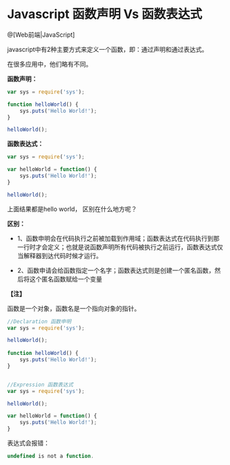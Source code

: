 Javascript 函数声明 Vs 函数表达式
==================
@[Web前端|JavaScript]

javascript中有2种主要方式来定义一个函数，即：通过声明和通过表达式。

在很多应用中，他们略有不同。

**函数声明：**
```javascript
var sys = require('sys');

function helloWorld() {
    sys.puts('Hello World!');
}

helloWorld();
```

**函数表达式：**
```javascript
var sys = require('sys');

var helloWorld = function() {
    sys.puts('Hello World!');
}

helloWorld();
```

上面结果都是hello world，
区别在什么地方呢？

**区别：**

- 1、函数申明会在代码执行之前被加载到作用域；函数表达式在代码执行到那一行时才会定义；也就是说函数声明所有代码被执行之前运行，函数表达式仅当解释器到达代码时候才运行。

- 2、函数申请会给函数指定一个名字；函数表达式则是创建一个匿名函数，然后将这个匿名函数赋给一个变量

**【注】**

函数是一个对象，函数名是一个指向对象的指针。

```javascript
//Declaration 函数申明
var sys = require('sys');

helloWorld();
 
function helloWorld() {
    sys.puts('Hello World!');
}


//Expression 函数表达式
var sys = require('sys');

helloWorld();

var helloWorld = function() {
    sys.puts('Hello World!');
}
```

表达式会报错：
```javascript
undefined is not a function.
```